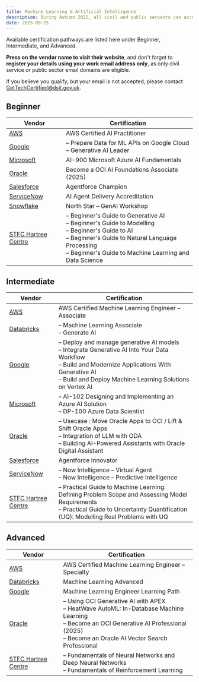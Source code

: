 ```yaml
---
title: Machine Learning & Artificial Intelligence
description: During Autumn 2025, all civil and public servants can access 200+ free learning and certification pathways including in Machine Learning and AI.
date: 2025-09-25
---
```


Available certification pathways are listed here under Beginner, Intermediate, and Advanced.

**Press on the vendor name to visit their website**, and don't forget to **register your details using your work email address only**, as only civil service or public sector email domains are eligible.

If you believe you qualify, but your email is not accepted, please contact [GetTechCertified@dsit.gov.uk](mailto:GetTechCertified@dsit.gov.uk).

## Beginner

| Vendor | Certification |
|--------|--------------|
| [AWS](https://pages.awscloud.com/aws-partnership-government-digital-services-get-tech-certified.html) | AWS Certified AI Practitioner |
| [Google](https://rsvp.withgoogle.com/events/google-cloud-get-tech-certified) | – Prepare Data for ML APIs on Google Cloud<br>– Generative AI Leader |
| [Microsoft](https://www.microsoft.com/en-gb/business/get-tech-certified) | AI-900 Microsoft Azure AI Fundamentals |
| [Oracle](https://education.oracle.com/ukgovtcddo) | Become a OCI AI Foundations Associate (2025) |
| [Salesforce](https://view.salesforce.com/viewer/1a2333fe89b26207240d8bc21c3d13fe#os2loc68wo) | Agentforce Champion |
| [ServiceNow](https://learning.servicenow.com/now/lxp/home) | AI Agent Delivery Accreditation |
| [Snowflake](https://www.snowflake.com/en/lp/GDS_Get_Tech_Certified_Programme/) | North Star – GenAI Workshop |
| [STFC Hartree Centre](https://hartreetraining.stfc.ac.uk/moodle/local/hartree/index.php) | – Beginner's Guide to Generative AI<br>– Beginner's Guide to Modelling<br>– Beginner's Guide to AI<br>– Beginner's Guide to Natural Language Processing<br>– Beginner's Guide to Machine Learning and Data Science |

## Intermediate

| Vendor | Certification |
|--------|--------------|
| [AWS](https://pages.awscloud.com/aws-partnership-government-digital-services-get-tech-certified.html) | AWS Certified Machine Learning Engineer – Associate |
| [Databricks](https://events.databricks.com/training-uk-gov-get-tech-certified) | – Machine Learning Associate<br>– Generate AI |
| [Google](https://rsvp.withgoogle.com/events/google-cloud-get-tech-certified) | – Deploy and manage generative AI models<br>– Integrate Generative AI Into Your Data Workflow<br>– Build and Modernize Applications With Generative AI<br>– Build and Deploy Machine Learning Solutions on Vertex AI |
| [Microsoft](https://www.microsoft.com/en-gb/business/get-tech-certified) | – AI-102 Designing and Implementing an Azure AI Solution<br>– DP-100 Azure Data Scientist |
| [Oracle](https://education.oracle.com/ukgovtcddo) | – Usecase : Move Oracle Apps to OCI / Lift & Shift Oracle Apps<br>– Integration of LLM with ODA<br>– Building AI-Powered Assistants with Oracle Digital Assistant |
| [Salesforce](https://view.salesforce.com/viewer/1a2333fe89b26207240d8bc21c3d13fe#os2loc68wo) | Agentforce Innovator |
| [ServiceNow](https://learning.servicenow.com/now/lxp/home) | – Now Intelligence – Virtual Agent<br>– Now Intelligence – Predictive Intelligence |
| [STFC Hartree Centre](https://hartreetraining.stfc.ac.uk/moodle/local/hartree/index.php) | – Practical Guide to Machine Learning: Defining Problem Scope and Assessing Model Requirements<br>– Practical Guide to Uncertainty Quantification (UQ): Modelling Real Problems with UQ |

## Advanced

| Vendor | Certification |
|--------|--------------|
| [AWS](https://pages.awscloud.com/aws-partnership-government-digital-services-get-tech-certified.html) | AWS Certified Machine Learning Engineer – Specialty |
| [Databricks](https://events.databricks.com/training-uk-gov-get-tech-certified) | Machine Learning Advanced |
| [Google](https://rsvp.withgoogle.com/events/google-cloud-get-tech-certified) | Machine Learning Engineer Learning Path |
| [Oracle](https://education.oracle.com/ukgovtcddo) | – Using OCI Generative AI with APEX<br>– HeatWave AutoML: In-Database Machine Learning<br>– Become an OCI Generative AI Professional (2025)<br>– Become an Oracle AI Vector Search Professional |
| [STFC Hartree Centre](https://hartreetraining.stfc.ac.uk/moodle/local/hartree/index.php) | – Fundamentals of Neural Networks and Deep Neural Networks<br>– Fundamentals of Reinforcement Learning |